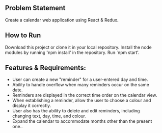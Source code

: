 ## Problem Statement

Create a calendar web application using React & Redux. 

## How to Run

Download this project or clone it in your local repository. Install the node modules by running 'npm install' in the repository.
Run 'npm start'.

## Features & Requirements:

* User can create a new "reminder" for a user-entered day and time.
* Ability to handle overflow when many reminders occur on the same date.
* Reminders are displayed in the correct time order on the calendar view.
* When establishing a reminder, allow the user to choose a colour and display it correctly.
* User also has the ability to delete and edit reminders, including changing text, day, time, and colour. 
* Expand the calendar to accommodate months other than the present one..

